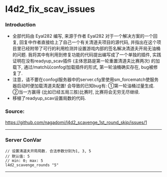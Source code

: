 # l4d2_fix_scav_issues

### Introduction

- 全部代码由 Eyal282 编写, 来源于作者 Eyal282 对于一个解决方案的一个回复, 回复中作者直接给上了自己一个有关清道夫项目的源代码, 并指出在这个项目里已经附带了可行的利用检测并设置游戏内部的签名解决清道夫开局无油桶的问题. 我将其中有利用到修复功能的代码提出编写成了一个单独的插件, 实践证明在没有readyup_scav插件 (主体思路是第一轮重置清道夫比赛两次) 的加载下, 通过/match以confogl加载插件的形式, 第一轮油桶确实存在, bug被修复了. 
- 注意，请不要在confogl服务器中的server.cfg里使用sm_forcematch使服务器启动时便加载清道夫配置! 会导致的已知bug有: ①第一轮油桶过量生成. ②当一方赢得 (比如已经五局三胜)比赛时, 比赛将会无穷无尽继续.
- 移植了readyup_scav设置局数的代码.

### Source: 
https://github.com/nagadomi/l4d2_scavenge_1st_round_skip/issues/1

<hr>

### Server ConVar
```
// 设置清道夫开局局数. 合法参数分别为1, 3, 5
// 默认值: 5
// min: 0; max: 5
l4d2_scavenge_rounds "5"
```
<hr>